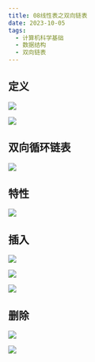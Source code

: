 ```yaml
---
title: 08线性表之双向链表
date: 2023-10-05
tags:
  - 计算机科学基础
  - 数据结构
  - 双向链表
---
```


## 定义

![](/images/posts/Pasted%20image%2020231005143054.png)

![](/images/posts/Pasted%20image%2020231005143223.png)

## 双向循环链表

![](/images/posts/Pasted%20image%2020231005143317.png)

## 特性

![](/images/posts/Pasted%20image%2020231005143351.png)

## 插入

![](/images/posts/Pasted%20image%2020231005145519.png)

![](/images/posts/Pasted%20image%2020231005145526.png)

![](/images/posts/Pasted%20image%2020231005145548.png)

## 删除

![](/images/posts/Pasted%20image%2020231005145921.png)

![](/images/posts/Pasted%20image%2020231005145929.png)


